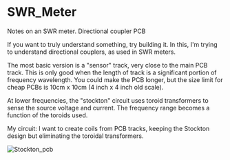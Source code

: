 # SWR_Meter
Notes on an SWR meter. Directional coupler PCB

If you want to truly understand something, try building it. In this, I'm trying to understand directional couplers, as used in SWR meters.

The most basic version is a "sensor" track, very close to the main PCB track. This is only good when the length of track is a significant portion of frequency wavelength.
You could make the PCB longer, but the size limit for cheap PCBs is 10cm x 10cm (4 inch x 4 inch old scale).

At lower frequencies, the "stockton" circuit uses toroid transformers to sense the source voltage and current. The frequency range becomes a function of the toroids used.

My circuit:
I want to create coils from PCB tracks, keeping the Stockton design but eliminating the toroidal transformers. 

![Stockton_pcb](https://user-images.githubusercontent.com/1888887/143829376-68e74985-3dfc-46a8-997c-b0437194ed19.png)
